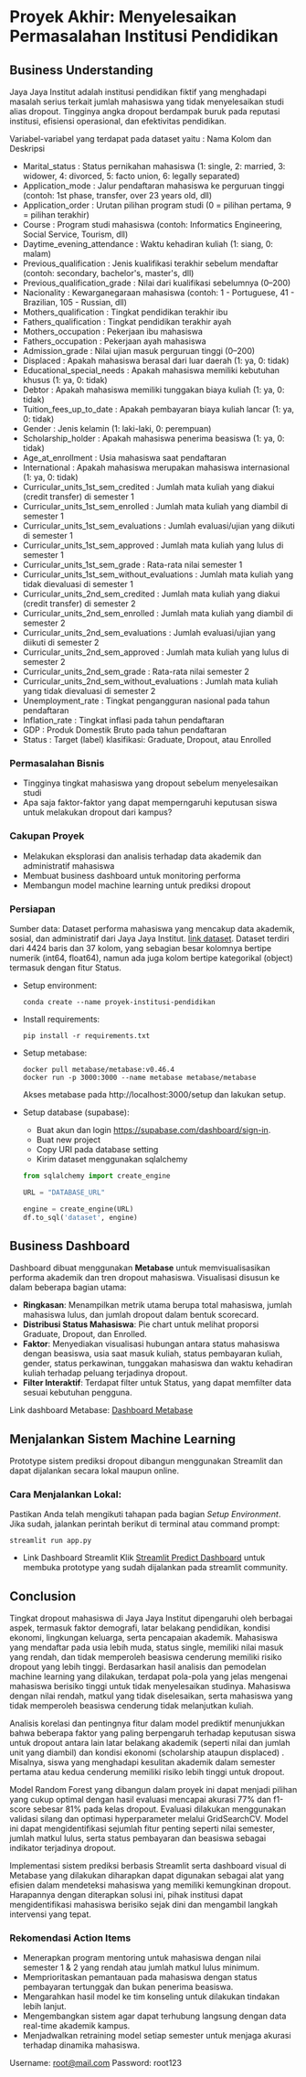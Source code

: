 # Proyek Akhir: Menyelesaikan Permasalahan Institusi Pendidikan

## Business Understanding
Jaya Jaya Institut adalah institusi pendidikan fiktif yang menghadapi masalah serius terkait jumlah mahasiswa yang tidak menyelesaikan studi alias dropout. Tingginya angka dropout berdampak buruk pada reputasi institusi, efisiensi operasional, dan efektivitas pendidikan.

Variabel-variabel yang terdapat pada dataset yaitu :
Nama Kolom	dan Deskripsi
* Marital_status : Status pernikahan mahasiswa (1: single, 2: married, 3: widower, 4: divorced, 5: facto union, 6: legally separated)
* Application_mode : Jalur pendaftaran mahasiswa ke perguruan tinggi (contoh: 1st phase, transfer, over 23 years old, dll)
* Application_order :	Urutan pilihan program studi (0 = pilihan pertama, 9 = pilihan terakhir)
* Course : Program studi mahasiswa (contoh: Informatics Engineering, Social Service, Tourism, dll)
* Daytime_evening_attendance : Waktu kehadiran kuliah (1: siang, 0: malam)
* Previous_qualification : Jenis kualifikasi terakhir sebelum mendaftar (contoh: secondary, bachelor's, master's, dll)
* Previous_qualification_grade : Nilai dari kualifikasi sebelumnya (0–200)
* Nacionality : Kewarganegaraan mahasiswa (contoh: 1 - Portuguese, 41 - Brazilian, 105 - Russian, dll)
* Mothers_qualification : Tingkat pendidikan terakhir ibu
* Fathers_qualification : Tingkat pendidikan terakhir ayah
* Mothers_occupation : Pekerjaan ibu mahasiswa
* Fathers_occupation : Pekerjaan ayah mahasiswa
* Admission_grade : Nilai ujian masuk perguruan tinggi (0–200)
* Displaced : Apakah mahasiswa berasal dari luar daerah (1: ya, 0: tidak)
* Educational_special_needs : Apakah mahasiswa memiliki kebutuhan khusus (1: ya, 0: tidak)
* Debtor : Apakah mahasiswa memiliki tunggakan biaya kuliah (1: ya, 0: tidak)
* Tuition_fees_up_to_date : Apakah pembayaran biaya kuliah lancar (1: ya, 0: tidak)
* Gender : Jenis kelamin (1: laki-laki, 0: perempuan)
* Scholarship_holder : Apakah mahasiswa penerima beasiswa (1: ya, 0: tidak)
* Age_at_enrollment : Usia mahasiswa saat pendaftaran
* International : Apakah mahasiswa merupakan mahasiswa internasional (1: ya, 0: tidak)
* Curricular_units_1st_sem_credited : Jumlah mata kuliah yang diakui (credit transfer) di semester 1
* Curricular_units_1st_sem_enrolled : Jumlah mata kuliah yang diambil di semester 1
* Curricular_units_1st_sem_evaluations : Jumlah evaluasi/ujian yang diikuti di semester 1
* Curricular_units_1st_sem_approved	: Jumlah mata kuliah yang lulus di semester 1
* Curricular_units_1st_sem_grade : Rata-rata nilai semester 1
* Curricular_units_1st_sem_without_evaluations : Jumlah mata kuliah yang tidak dievaluasi di semester 1
* Curricular_units_2nd_sem_credited : Jumlah mata kuliah yang diakui (credit transfer) di semester 2
* Curricular_units_2nd_sem_enrolled	: Jumlah mata kuliah yang diambil di semester 2
* Curricular_units_2nd_sem_evaluations : Jumlah evaluasi/ujian yang diikuti di semester 2
* Curricular_units_2nd_sem_approved	: Jumlah mata kuliah yang lulus di semester 2
* Curricular_units_2nd_sem_grade : Rata-rata nilai semester 2
* Curricular_units_2nd_sem_without_evaluations : Jumlah mata kuliah yang tidak dievaluasi di semester 2
* Unemployment_rate	: Tingkat pengangguran nasional pada tahun pendaftaran
* Inflation_rate : Tingkat inflasi pada tahun pendaftaran
* GDP	: Produk Domestik Bruto pada tahun pendaftaran
* Status : Target (label) klasifikasi: Graduate, Dropout, atau Enrolled

### Permasalahan Bisnis
- Tingginya tingkat mahasiswa yang dropout sebelum menyelesaikan studi
- Apa saja faktor-faktor yang dapat memperngaruhi keputusan siswa untuk melakukan dropout dari kampus?

### Cakupan Proyek
- Melakukan eksplorasi dan analisis terhadap data akademik dan administratif mahasiswa 
- Membuat business dashboard untuk monitoring performa
- Membangun model machine learning untuk prediksi dropout



### Persiapan

Sumber data: Dataset performa mahasiswa yang mencakup data akademik, sosial, dan administratif dari Jaya Jaya Institut. [link dataset](https://github.com/dicodingacademy/dicoding_dataset/raw/refs/heads/main/students_performance/data.csv). Dataset terdiri dari 4424 baris dan 37 kolom, yang sebagian besar kolomnya bertipe numerik (int64, float64), namun ada juga kolom bertipe kategorikal (object) termasuk dengan fitur Status.

* Setup environment:
    ```
    conda create --name proyek-institusi-pendidikan
    ```
* Install requirements: 
    ```
    pip install -r requirements.txt
    ```
* Setup metabase:
    ```
    docker pull metabase/metabase:v0.46.4
    docker run -p 3000:3000 --name metabase metabase/metabase
    ```
    Akses metabase pada http://localhost:3000/setup dan lakukan setup.

* Setup database (supabase):

    * Buat akun dan login https://supabase.com/dashboard/sign-in.
    * Buat new project
    * Copy URI pada database setting
    * Kirim dataset menggunakan sqlalchemy 
    ```python
    from sqlalchemy import create_engine
 
    URL = "DATABASE_URL"
    
    engine = create_engine(URL)
    df.to_sql('dataset', engine)
    ```

## Business Dashboard
Dashboard dibuat menggunakan **Metabase** untuk memvisualisasikan performa akademik dan tren dropout mahasiswa. Visualisasi disusun ke dalam beberapa bagian utama:

- **Ringkasan**: Menampilkan metrik utama berupa total mahasiswa, jumlah mahasiswa lulus, dan jumlah dropout dalam bentuk scorecard.
- **Distribusi Status Mahasiswa**: Pie chart untuk melihat proporsi Graduate, Dropout, dan Enrolled.
- **Faktor**: Menyediakan visualisasi hubungan antara status mahasiswa dengan beasiswa, usia saat masuk kuliah, status pembayaran kuliah, gender, status perkawinan, tunggakan mahasiswa dan waktu kehadiran kuliah terhadap peluang terjadinya dropout.
- **Filter Interaktif**: Terdapat filter untuk Status, yang dapat memfilter data sesuai kebutuhan pengguna.

Link dashboard Metabase: [Dashboard Metabase](http://localhost:3000/public/dashboard/922ce83f-9337-444b-9b92-a572e6ba481e)


## Menjalankan Sistem Machine Learning
Prototype sistem prediksi dropout dibangun menggunakan Streamlit dan dapat dijalankan secara lokal maupun online.

### Cara Menjalankan Lokal:
Pastikan Anda telah mengikuti tahapan pada bagian *Setup Environment*. Jika sudah, jalankan perintah berikut di terminal atau command prompt:
```
streamlit run app.py
```
* Link Dashboard Streamlit
Klik [Streamlit Predict Dashboard](https://data-science-2.streamlit.app/) untuk membuka prototype yang sudah dijalankan pada streamlit community.


## Conclusion

Tingkat dropout mahasiswa di Jaya Jaya Institut dipengaruhi oleh berbagai aspek, termasuk faktor demografi, latar belakang pendidikan, kondisi ekonomi, lingkungan keluarga, serta pencapaian akademik. Mahasiswa yang mendaftar pada usia lebih muda, status single, memiliki nilai masuk yang rendah, dan tidak memperoleh beasiswa cenderung memiliki risiko dropout yang lebih tinggi. Berdasarkan hasil analisis dan pemodelan machine learning yang dilakukan, terdapat pola-pola yang jelas mengenai mahasiswa berisiko tinggi untuk tidak menyelesaikan studinya. Mahasiswa dengan nilai rendah, matkul yang tidak diselesaikan, serta mahasiswa yang tidak memperoleh beasiswa cenderung tidak melanjutkan kuliah.

Analisis korelasi dan pentingnya fitur dalam model prediktif menunjukkan bahwa beberapa faktor yang paling berpengaruh terhadap keputusan siswa untuk dropout antara lain latar belakang akademik (seperti nilai dan jumlah unit yang diambil) dan kondisi ekonomi (scholarship ataupun displaced) . Misalnya, siswa yang menghadapi kesulitan akademik dalam semester pertama atau kedua cenderung memiliki risiko lebih tinggi untuk dropout.

Model Random Forest yang dibangun dalam proyek ini dapat menjadi pilihan yang cukup optimal dengan hasil evaluasi mencapai akurasi 77% dan f1-score sebesar 81% pada kelas dropout. Evaluasi dilakukan menggunakan validasi silang dan optimasi hyperparameter melalui GridSearchCV. Model ini dapat mengidentifikasi sejumlah fitur penting seperti nilai semester, jumlah matkul lulus, serta status pembayaran dan beasiswa sebagai indikator terjadinya dropout.

Implementasi sistem prediksi berbasis Streamlit serta dashboard visual di Metabase yang dilakukan diharapkan dapat digunakan sebagai alat yang efisien dalam mendeteksi mahasiswa yang memiliki kemungkinan dropout. Harapannya dengan diterapkan solusi ini, pihak institusi dapat mengidentifikasi mahasiswa berisiko sejak dini dan mengambil langkah intervensi yang tepat.


### Rekomendasi Action Items
- Menerapkan program mentoring untuk mahasiswa dengan nilai semester 1 & 2 yang rendah atau jumlah matkul lulus minimum.
- Memprioritaskan pemantauan pada mahasiswa dengan status pembayaran tertunggak dan bukan penerima beasiswa.
- Mengarahkan hasil model ke tim konseling untuk dilakukan tindakan lebih lanjut.
- Mengembangkan sistem agar dapat terhubung langsung dengan data real-time akademik kampus.
- Menjadwalkan retraining model setiap semester untuk menjaga akurasi terhadap dinamika mahasiswa.

Username: root@mail.com Password: root123